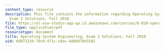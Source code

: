 ```yaml
---
content_type: resource
description: This file contains the information regarding Operating System Engineering,
  Exam 2 Solutions, Fall 2010.
file: https://ol-ocw-studio-app-qa.s3.amazonaws.com/courses/6-828-operating-system-engineering-fall-2012/6d97223478c0471cc0ac4d8dd78d3102_MIT6_828F12_q10_2_sol.pdf
file_type: application/pdf
resourcetype: Document
title: Operating System Engineering, Exam 2 Solutions, Fall 2010
uid: 6d972234-78c0-471c-c0ac-4d8dd78d3102
---
```

